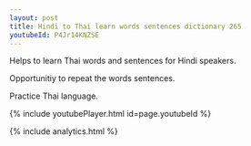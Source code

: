 ```yaml
---
layout: post
title: Hindi to Thai learn words sentences dictionary 265 
youtubeId: P4Jr14KNZSE
---
```

 
 
Helps to learn Thai words and sentences for Hindi speakers.

Opportunitiy to repeat the words sentences. 

Practice Thai language. 
 
{% include youtubePlayer.html id=page.youtubeId %}
 
 
{% include analytics.html %}